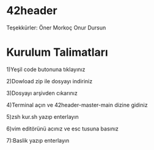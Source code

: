# 42header

Teşekkürler: Öner Morkoç Onur Dursun

# Kurulum Talimatları

1)Yeşil code butonuna tıklayınız

2)Dowload zip ile dosyayı indiriniz

3)Dosyayı arşivden cıkarınız

4)Terminal açın ve 42header-master-main dizine gidiniz

5)zsh kur.sh  yazıp enterlayın

6)vim editörünü acınız ve esc tusuna basınız

7):Baslik  yazıp enterlayın
